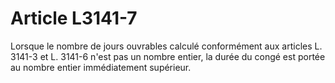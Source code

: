 # Article L3141-7

Lorsque le nombre de jours ouvrables calculé conformément aux articles L. 3141-3 et L. 3141-6 n'est pas un nombre entier, la durée du congé est portée au nombre entier immédiatement supérieur.